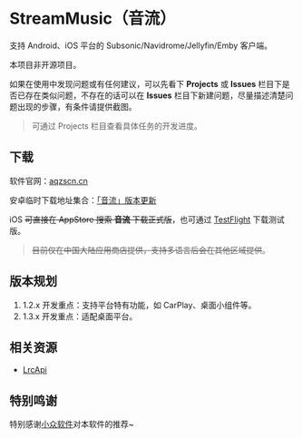 # StreamMusic（音流）

支持 Android、iOS 平台的 Subsonic/Navidrome/Jellyfin/Emby 客户端。

本项目非开源项目。

如果在使用中发现问题或有任何建议，可以先看下 **Projects** 或 **Issues** 栏目下是否已存在类似问题，不存在的话可以在 **Issues** 栏目下新建问题，尽量描述清楚问题出现的步骤，有条件请提供截图。

> 可通过 Projects 栏目查看具体任务的开发进度。

## 下载

软件官网：[aqzscn.cn](https://aqzscn.cn/)

安卓临时下载地址集合：[「音流」版本更新](https://aqzscn.cn/archives/stream-music-versions)

iOS ~~可直接在 AppStore 搜索 **音流** 下载正式版~~，也可通过 [TestFlight](https://testflight.apple.com/join/svM990B5) 下载测试版。

> ~~目前仅在中国大陆应用商店提供，支持多语言后会在其他区域提供~~。

## 版本规划

1. 1.2.x 开发重点：支持平台特有功能，如 CarPlay、桌面小组件等。
2. 1.3.x 开发重点：适配桌面平台。

## 相关资源

- [LrcApi](https://github.com/HisAtri/LrcApi)

## 特别鸣谢

特别感谢[小众软件](https://www.appinn.com/)对本软件的推荐~
